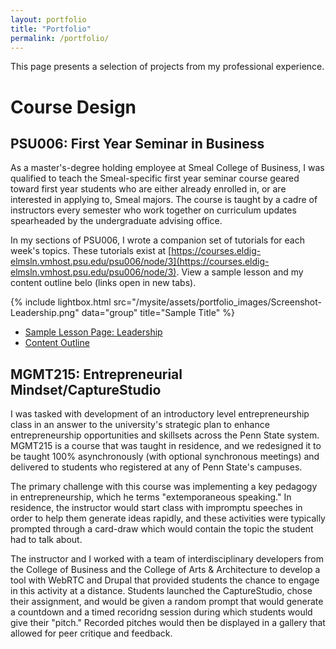 ```yaml
---
layout: portfolio
title: "Portfolio"
permalink: /portfolio/
---
```


This page presents a selection of projects from my professional experience. 

# Course Design
## PSU006: First Year Seminar in Business

As a master's-degree holding employee at Smeal College of Business, I was qualified to teach the Smeal-specific first year seminar course geared toward first year students who are either already enrolled in, or are interested in applying to, Smeal majors. The course is taught by a cadre of instructors every semester who work together on curriculum updates spearheaded by the undergraduate advising office. 

In my sections of PSU006, I wrote a companion set of tutorials for each week's topics. These tutorials exist at [https://courses.eldig-elmsln.vmhost.psu.edu/psu006/node/3](https://courses.eldig-elmsln.vmhost.psu.edu/psu006/node/3). View a sample lesson and my content outline belo (links open in new tabs).

{% include lightbox.html src="/mysite/assets/portfolio_images/Screenshot-Leadership.png" data="group" title="Sample Title" %}

<ul>
  <li><a href="/mysite/assets/portfolio_images/Screenshot-Leadership.png" target="new">Sample Lesson Page: Leadership</a>
  </li>
  <li><a href="/mysite/assets/portfolio_images/PSU006_contentoutline.png" target="new">Content Outline</a>
  </li>
</ul>

## MGMT215: Entrepreneurial Mindset/CaptureStudio

I was tasked with development of an introductory level entrepreneurship class in an answer to the university's strategic plan to enhance entrepreneurship opportunities and skillsets across the Penn State system. MGMT215 is a course that was taught in residence, and we redesigned it to be taught 100% asynchronously (with optional synchronous meetings) and delivered to students who registered at any of Penn State's campuses. 

The primary challenge with this course was implementing a key pedagogy in entrepreneurship, which he terms "extemporaneous speaking." In residence, the instructor would start class with impromptu speeches in order to help them generate ideas rapidly, and these activities were typically prompted through a card-draw which would contain the topic the student had to talk about. 

The instructor and I worked with a team of interdisciplinary developers from the College of Business and the College of Arts & Architecture to develop a tool with WebRTC and Drupal that provided students the chance to engage in this activity at a distance. Students launched the CaptureStudio, chose their assignment, and would be given a random prompt that would generate a countdown and a timed recoridng session during which students would give their "pitch." Recorded pitches would then be displayed in a gallery that allowed for peer critique and feedback. 
